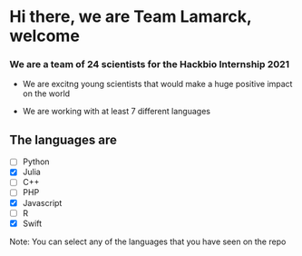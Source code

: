 <h1>Hi there, we are Team Lamarck, welcome</h1>

<h3>We are a team of 24 scientists for the Hackbio Internship 2021</h3>

- We are excitng young scientists that would make a huge positive impact on the world

- We are working with at least 7 different languages

## The languages are 
- [ ] Python
- [x] Julia
- [ ] C++
- [ ] PHP
- [x] Javascript
- [ ] R
- [x] Swift

Note: You can select any of the languages that you have seen on the repo

